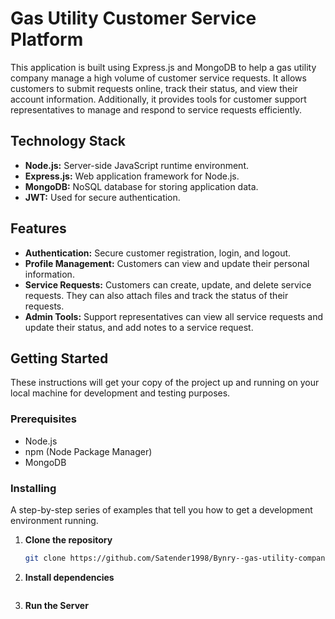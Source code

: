 # Gas Utility Customer Service Platform

This application is built using Express.js and MongoDB to help a gas utility company manage a high volume of customer service requests. It allows customers to submit requests online, track their status, and view their account information. Additionally, it provides tools for customer support representatives to manage and respond to service requests efficiently.

## Technology Stack

- **Node.js:** Server-side JavaScript runtime environment.
- **Express.js:** Web application framework for Node.js.
- **MongoDB:** NoSQL database for storing application data.
- **JWT:** Used for secure authentication.

## Features

- **Authentication:** Secure customer registration, login, and logout.
- **Profile Management:** Customers can view and update their personal information.
- **Service Requests:** Customers can create, update, and delete service requests. They can also attach files and track the status of their requests.
- **Admin Tools:** Support representatives can view all service requests and update their status, and add notes to a service request.

## Getting Started

These instructions will get your copy of the project up and running on your local machine for development and testing purposes.

### Prerequisites

- Node.js
- npm (Node Package Manager)
- MongoDB

### Installing

A step-by-step series of examples that tell you how to get a development environment running.

1. **Clone the repository**

   ```sh
   git clone https://github.com/Satender1998/Bynry--gas-utility-company.git
   

2. **Install dependencies**
    ```npm install

3. **Run the Server**
    ```npm run dev
